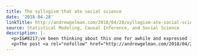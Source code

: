 ```yaml
---
title: The syllogism that ate social science
date: '2018-04-28'
linkTitle: http://andrewgelman.com/2018/04/28/syllogism-ate-social-science/
source: Statistical Modeling, Causal Inference, and Social Science
description: |-
  <p>I&#8217;ve been thinking about this one for awhile and expressed it most recently in this blog comment: There’s the following reasoning which I’ve not seen explicitly stated but is I think how many people think. It goes like this: – Researcher does a study which he or she thinks is well designed. – Researcher obtains [&#8230;]</p>
  <p>The post <a rel="nofollow" href="http://andrewgelman.com/2018/04/28/syllogism-ate-social-science/">The syllogism that ate social science</a> appeared first on <a
---
```


